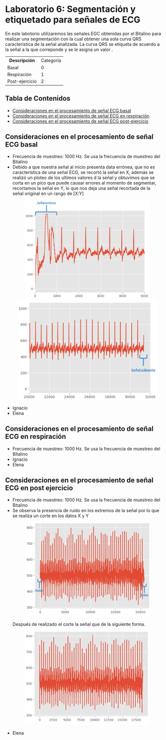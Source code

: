 <h1>Laboratorio 6: Segmentación y etiquetado para señales de ECG</h1>
<p>En este labotorio utilizaremos las señales EGC obtenidas por el Bitalino para realizar una segmentación con la cual obtener una sola curva QRS caracteristica de la señal analizada. La curva QRS se etiqueta de acuerdo a la señal a la que correponde y se le asigna un valor .</p>
<table>
  <tr>
    <th>Descripción</th>
    <td>Categoría</td> </tr>
    <tr><td>Basal</td>
    <td>0</td></tr>
    <tr><td>Respiración</td>
    <td>1</td></tr>
    <tr><td>Post-ejercicio</td>
    <td>2</td></tr>
<table>
  
<h2>Tabla de Contenidos</h2>
<ul>
  <li> <a href="#Basal"> Consideraciones en el procesamiento de señal ECG basal</a> </li>
  <li> <a href="#Respiración"> Consideraciones en el procesamiento de señal ECG en respiración </a> </li>
  <li> <a href="#Ejercicio"> Consideraciones en el procesamiento de señal ECG post-ejercicio </a> </li> 

</ul>
<h2 id="Basal">Consideraciones en el procesamiento de señal ECG basal</h2>
  <ul>
  <li>Frecuencia de muestreo: 1000 Hz. Se usa la frecuencia de muestreo del Bitalino </li>
  <li>Debido a que nuestra señal al inicio presenta data errónea, que no es caracteristica de una señal ECG, se recortó la señal en X, además se realizó un ploteo de los ultimos valores d la señal y obtuvimos que se corta en un pico que puede causar errores al momento de segmentar, recortamos la señal en Y, lo que nos deja una señal recortada de la señal original en un rango de [X:Y] </li>
    <p></p>
    <p align="center"><img src="../../Imagenes/Segmentación ECG/Señal basal entera.png" width="400">              
    <align="center"><img src="../../Imagenes/Segmentación ECG/Señal basal final.png" width="450"></p>
  <li>Ignacio</li>
  <li>Elena</li>
  </ul>
  <h2 id="Respiracion">Consideraciones en el procesamiento de señal ECG en respiración</h2>
  <ul>
  <li>Frecuencia de muestreo: 1000 Hz. Se usa la frecuencia de muestreo del Bitalino </li>
  <li>Ignacio</li>
  <li>Elena</li>
  </ul>
  <h2 id="Ejercicio">Consideraciones en el procesamiento de señal ECG en post ejercicio</h2>
  <ul>
  <li>Frecuencia de muestreo: 1000 Hz. Se usa la frecuencia de muestreo del Bitalino </li>
  <li>Se observa la presencia de ruido en los extremos de la señal por lo que se realiza un corte en los datos X y Y</li>
    <p></p>
    <p align="center"><img src="../../Imagenes/Segmentación ECG/Señal ejercicio entera.png" width="400"> 
      <p>Después de realizado el corte la señal que de la siguiente forma.</p>
      <p align="center"><img src="../../Imagenes/Segmentación ECG/Señal ejercicio recortada.png" width="400"> 
  <li>Elena</li>
  </ul>
